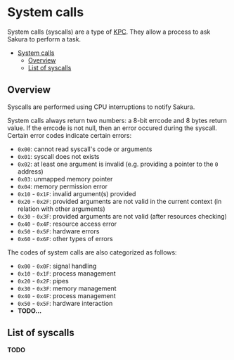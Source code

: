# System calls

System calls (syscalls) are a type of [KPC](./kpc.md).
They allow a process to ask Sakura to perform
a task.

- [System calls](#system-calls)
  - [Overview](#overview)
  - [List of syscalls](#list-of-syscalls)

## Overview

Syscalls are performed using CPU interruptions to notify Sakura.

System calls always return two numbers: a 8-bit errcode and
8 bytes return value. If the errcode is not null, then an
error occured during the syscall. Certain error codes
indicate certain errors:

- `0x00`: cannot read syscall's code or arguments
- `0x01`: syscall does not exists
- `0x02`: at least one argument is invalid (e.g. providing a pointer to the `0` address)
- `0x03`: unmapped memory pointer
- `0x04`: memory permission error
- `0x10` - `0x1F`: invalid argument(s) provided
- `0x20` - `0x2F`: provided arguments are not valid in the current context (in relation with other arguments)
- `0x30` - `0x3F`: provided arguments are not valid (after resources checking)
- `0x40` - `0x4F`: resource access error
- `0x50` - `0x5F`: hardware errors
- `0x60` - `0x6F`: other types of errors

The codes of system calls are also categorized as follows:

- `0x00` - `0x0F`: signal handling
- `0x10` - `0x1F`: process management
- `0x20` - `0x2F`: pipes
- `0x30` - `0x3F`: memory management
- `0x40` - `0x4F`: process management
- `0x50` - `0x5F`: hardware interaction
- **TODO...**

## List of syscalls

**TODO**

